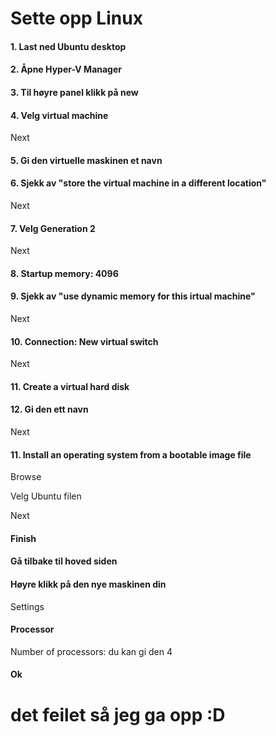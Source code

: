 <h1>Sette opp Linux</h1>

<h4>1. Last ned Ubuntu desktop</h4>
<h4>2. Åpne Hyper-V Manager</h4>
<h4>3. Til høyre panel klikk på new</h4>
<h4>4. Velg virtual machine</h4>
<p>Next</p>
<h4>5. Gi den virtuelle maskinen et navn</h4>
<h4>6. Sjekk av "store the virtual machine in a different location"</h4>
<p>Next</p>
<h4>7. Velg Generation 2</h4>
<p>Next</p>
<h4>8. Startup memory: 4096</h4>
<h4>9. Sjekk av "use dynamic memory for this irtual machine"</h4>
<p>Next</p>
<h4>10. Connection: New virtual switch</h4>
<p>Next</p>
<h4>11. Create a virtual hard disk</h4>
<h4>12. Gi den ett navn</h4>
<p>Next</p>
<h4>11. Install an operating system from a bootable image file</h4>
<p>Browse</p>
<p>Velg Ubuntu filen</p>
<p>Next</p>
<h4>Finish</h4>
<h4>Gå tilbake til hoved siden</h4>
<h4>Høyre klikk på den nye maskinen din</h4>
<p>Settings</p>
<h4>Processor</h4>
<p>Number of processors: du kan gi den 4</p>
<h4>Ok</h4>



<h1>det feilet så jeg ga opp :D</h1>
